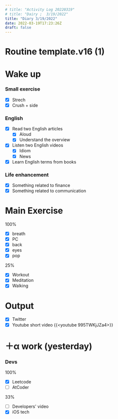 ```yaml
---
# title: "Activity Log 20220319"
# title: "Dairy ;  3/19/2022"
title: "Diary 3/19/2022"  
date: 2022-03-19T17:23:26Z
draft: false
---
```


# Routine template.v16 (1)

# Wake up

### Small exercise

- [x]  Strech
- [x]  Crush + side

### English

- [x]  Read two English articles
    - [x]  Aloud
    - [x]  Understand the overview
- [x]  Listen two English videos
    - [x]  Idiom
    - [x]  News
- [x]  Learn English terms from books

### Life enhancement

- [x]  Something related to finance
- [x]  Something related to communication

# Main Exercise

100%

- [x]  breath
- [x]  PC
- [x]  back
- [x]  eyes
- [x]  pop

25%

- [x]  Workout
- [x]  Meditation
- [x]  Walking

# Output

- [x]  Twitter
- [x]  Youtube short video {{<youtube 995TWKjJZa4>}}

# ＋α work (yesterday)

### Devs

100%

- [x]  Leetcode
- [ ]  AtCoder

33%

- [ ]  Developers' video
- [x]  iOS tech